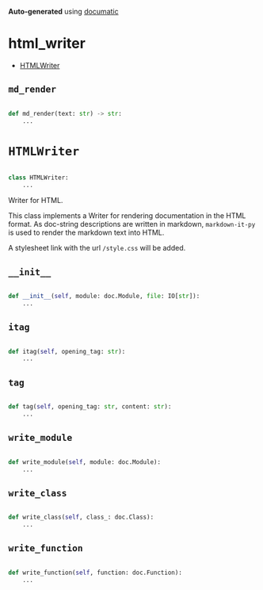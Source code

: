 **Auto-generated** using [documatic](https://github.com/aspizu/documatic)


# html_writer


 - [HTMLWriter](#HTMLWriter)



## `md_render`


```py

def md_render(text: str) -> str:
    ...
```

# `HTMLWriter`


```py

class HTMLWriter:
    ...
```

Writer for HTML.




This class implements a Writer for rendering documentation in the HTML format.
As doc-string descriptions are written in markdown, `markdown-it-py` is used
to render the markdown text into HTML.

A stylesheet link with the url `/style.css` will be added.


## `__init__`


```py

def __init__(self, module: doc.Module, file: IO[str]):
    ...
```

## `itag`


```py

def itag(self, opening_tag: str):
    ...
```

## `tag`


```py

def tag(self, opening_tag: str, content: str):
    ...
```

## `write_module`


```py

def write_module(self, module: doc.Module):
    ...
```

## `write_class`


```py

def write_class(self, class_: doc.Class):
    ...
```

## `write_function`


```py

def write_function(self, function: doc.Function):
    ...
```

